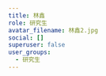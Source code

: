 ```yaml
---
title: 林鑫
role: 研究生
avatar_filename: 林鑫2.jpg
social: []
superuser: false
user_groups:
  - 研究生
---
```

